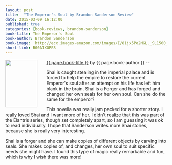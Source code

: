 ```yaml
---
layout: post
title:  "The Emperor's Soul by Brandon Sanderson Review"
date: 2015-03-09 16:12:00
published: true
categories: [book-reviews, brandon-sanderson]
book-title: The Emperor's Soul
book-author: Brandon Sanderson
book-image:  http://ecx.images-amazon.com/images/I/81jx5Po2MGL._SL1500_.jpg
short-link: B00A1XOPE8
---
```


<img src="{{ page.book-image }}" align="left" style="width:100%; height:100%; max-width:100px; max-height:150px; padding-right:25px;" />
<a href="http://amzn.com/{{ page.short-link }}" target="_blank"> {{ page.book-title }}</a> by {{ page.book-author }} -- <i class="fa fa-star"></i><i class="fa fa-star"></i><i class="fa fa-star"></i><i class="fa fa-star"></i><i class="fa fa-star-o"></i>

Shai is caught stealing in the imperial palace and is forced to help the empire to restore the current Emperor's soul after an attempt on his life has left him blank in the brain. Shai is a Forger and has forged and changed her own seals for her own soul. Can she do the same for the emperor?
<!--more-->

This novella was really jam packed for a shorter story. I really loved Shai and I want more of her. I didn't realize that this was part of the Elantris series, though set completely apart, so I am guessing it was ok to read individually. I hope that Sanderson writes more Shai stories, because she is really very interesting. 

Shai is a forger and she can make copies of different objects by carving into seals. She makes copies of, and changes, her own soul to suit specific needs she might have. I found this type of magic really remarkable and fun, which is why I wish there was more!